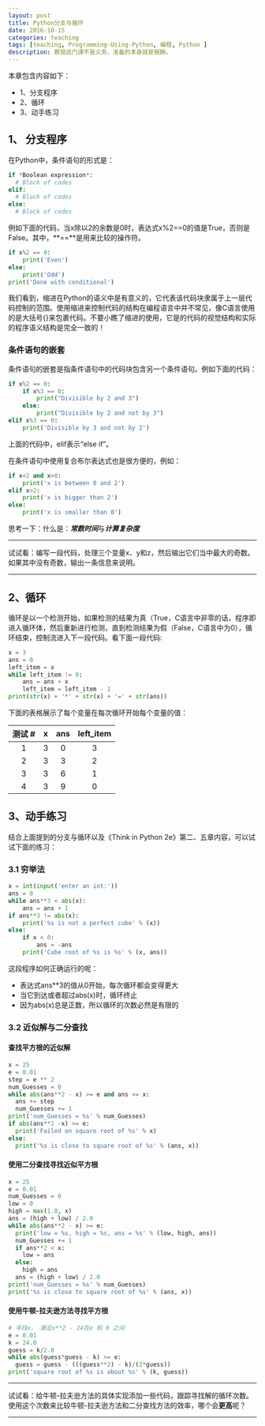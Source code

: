 ```yaml
---
layout: post
title: Python分支与循环
date: 2016-10-15
categories: teaching
tags: [teaching, Programming-Using-Python, 编程, Python ]
description: 教授这门课不是义务，准备的本身就是报酬。
---
```


本章包含内容如下：

* 1、分支程序
* 2、循环
* 3、动手练习


## 1、 分支程序
在Python中，条件语句的形式是：

```python
if *Boolean expression*:
  # Block of codes
elif:
  # Block of codes
else:
  # Block of codes
```

例如下面的代码，当x除以2的余数是0时，表达式x%2==0的值是True，否则是False。其中，**==**是用来比较的操作符。

```python
if x%2 == 0:
    print('Even')
else:
    print('Odd')
print('Done with conditional')
```

我们看到，缩进在Python的语义中是有意义的，它代表该代码块隶属于上一层代码控制的范围。使用缩进来控制代码的结构在编程语言中并不常见，像C语言使用的是大括号{}来包裹代码。不要小瞧了缩进的使用，它是的代码的视觉结构和实际的程序语义结构是完全一致的！

### 条件语句的嵌套
条件语句的嵌套是指条件语句中的代码块包含另一个条件语句。例如下面的代码：

```python
if x%2 == 0:
    if x%3 == 0:
        print("Divisible by 2 and 3")
    else:
        print("Divisible by 2 and not by 3")
elif x%3 == 0:
    print('Divisible by 3 and not by 2')
```
上面的代码中，elif表示“else if”。

在条件语句中使用复合布尔表达式也是很方便的，例如：

```python
if x<2 and x>0:
    print('x is between 0 and 2')
elif x>2:
    print('x is bigger than 2')
else:
    print('x is smaller than 0')
```

思考一下：什么是：***常数时间***与***计算复杂度***

-----------------------------------------------

试试看：编写一段代码，处理三个变量x、y和z，然后输出它们当中最大的奇数。如果其中没有奇数，输出一条信息来说明。

-----------------------------------------------

## 2、循环
循环是以一个检测开始，如果检测的结果为真（True，C语言中非零的话，程序即进入循环体，然后重新进行检测，直到检测结果为假（False，C语言中为0），循环结束，控制流进入下一段代码。看下面一段代码:

```python
x = 3
ans = 0
left_item = x
while left_item != 0:
    ans = ans + x
    left_item = left_item - 1
print(str(x) + '*' + str(x) + '=' + str(ans))
```

下面的表格展示了每个变量在每次循环开始每个变量的值：

| 测试 # | x | ans | left_item |
|:---:|:---:|:---:|:---:|
| 1 | 3 | 0 | 3 |
| 2 | 3 | 3 | 2 |
| 3 | 3 | 6 | 1 |
| 4 | 3 | 9 | 0 |


## 3、动手练习
结合上面提到的分支与循环以及《Think in Python 2e》第二、五章内容，可以试试下面的练习：

### 3.1 穷举法

```Python
x = int(input('enter an int:'))
ans = 0
while ans**3 < abs(x):
    ans = ans + 1
if ans**3 != abs(x):
    print('%s is not a perfect cube' % (x))
else:
    if x < 0:
        ans = -ans
    print('Cube root of %s is %s' % (x, ans))
```
这段程序如何正确运行的呢：

- 表达式ans**3的值从0开始，每次循环都会变得更大
- 当它到达或者超过abs(x)时，循环终止
- 因为abs(x)总是正数，所以循环的次数必然是有限的

### 3.2 近似解与二分查找

#### 查找平方根的近似解

```python
x = 25
e = 0.01
step = e ** 2
num_Guesses = 0
while abs(ans**2 - x) >= e and ans <= x:
  ans += step
  num_Guesses += 1
print('num_Guesses = %s' % num_Guesses)
if abs(ans**2 -x) >= e:
  print('Failed on square root of %s' % x)
else:
  print('%s is close to square root of %s' % (ans, x))
```

#### 使用二分查找寻找近似平方根

```python
x = 25
e = 0.01
num_Guesses = 0
low = 0
high = max(1.0, x)
ans = (high + low) / 2.0
while abs(ans**2 - x) >= e:
  print('low = %s, high = %s, ans = %s' % (low, high, ans))
  num_Guesses += 1
  if ans**2 < x:
    low = ans
  else:
    high = ans
  ans = (high + low) / 2.0
print('num_Guesses = %s' % num_Guesses)
print('%s is close to square root of %s' % (ans, x))
```

#### 使用牛顿-拉夫逊方法寻找平方根

```python
# 寻找x， 满足x**2 - 24在e 和 0 之间
e = 0.01
k = 24.0
guess = k/2.0
while abs(guess*guess - k) >= e:
  guess = guess - (((guess**2) - k)/(2*guess))
print('square root of %s is about %s' % (k, guess))
```
-----------------------------------------------

试试看：给牛顿-拉夫逊方法的具体实现添加一些代码，跟踪寻找解的循环次数。使用这个次数来比较牛顿-拉夫逊方法和二分查找方法的效率，哪个会**更高**呢？

-----------------------------------------------

